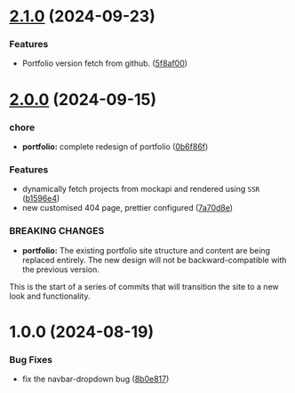 # [2.1.0](https://github.com/krishnamodepalli/portfolio/compare/v2.0.0...v2.1.0) (2024-09-23)


### Features

* Portfolio version fetch from github. ([5f8af00](https://github.com/krishnamodepalli/portfolio/commit/5f8af00ed8c28f2ed8393b1d738539769e82fa6d))

# [2.0.0](https://github.com/krishnamodepalli/portfolio/compare/v1.0.0...v2.0.0) (2024-09-15)


### chore

* **portfolio:** complete redesign of portfolio ([0b6f86f](https://github.com/krishnamodepalli/portfolio/commit/0b6f86fd530c6a11875fdfc8f78ef661a1f33fd6))


### Features

* dynamically fetch projects from mockapi and rendered using `SSR` ([b1596e4](https://github.com/krishnamodepalli/portfolio/commit/b1596e40aa64ba036f235ff8803ecce19a0092e3))
* new customised 404 page, prettier configured ([7a70d8e](https://github.com/krishnamodepalli/portfolio/commit/7a70d8ea7af33c3194a5a02da689eb7aa32fea8c))


### BREAKING CHANGES

* **portfolio:** The existing portfolio site structure
and content are being replaced entirely. The new design
will not be backward-compatible with the previous
version.

This is the start of a series of commits that will
transition the site to a new look and functionality.

# 1.0.0 (2024-08-19)


### Bug Fixes

* fix the navbar-dropdown bug ([8b0e817](https://github.com/krishnamodepalli/portfolio/commit/8b0e8178af55052aa51fa938e293f5874eb0ef23))
